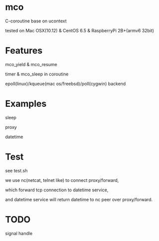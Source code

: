 # mco

C-coroutine base on ucontext

tested on Mac OSX(10.12) & CentOS 6.5 & RaspberryPi 2B+(armv6 32bit)

# Features

mco_yield & mco_resume

timer & mco_sleep in coroutine

epoll(linux)/kqueue(mac os/freebsd)/poll(cygwin) backend

# Examples

sleep

proxy

datetime

# Test

see test.sh

we use nc(netcat, telnet like) to connect proxy/forward,

which forward tcp connection to datetime service,

and datetime service will return datetime to nc peer over proxy/forward.

# TODO

signal handle


